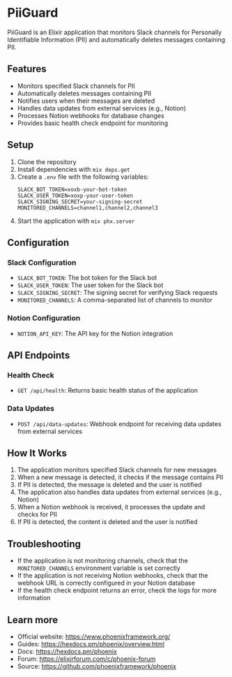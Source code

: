 # PiiGuard

PiiGuard is an Elixir application that monitors Slack channels for Personally Identifiable Information (PII) and automatically deletes messages containing PII.

## Features

- Monitors specified Slack channels for PII
- Automatically deletes messages containing PII
- Notifies users when their messages are deleted
- Handles data updates from external services (e.g., Notion)
- Processes Notion webhooks for database changes
- Provides basic health check endpoint for monitoring

## Setup

1. Clone the repository
2. Install dependencies with `mix deps.get`
3. Create a `.env` file with the following variables:
   ```
   SLACK_BOT_TOKEN=xoxb-your-bot-token
   SLACK_USER_TOKEN=xoxp-your-user-token
   SLACK_SIGNING_SECRET=your-signing-secret
   MONITORED_CHANNELS=channel1,channel2,channel3
   ```
4. Start the application with `mix phx.server`

## Configuration

### Slack Configuration

- `SLACK_BOT_TOKEN`: The bot token for the Slack bot
- `SLACK_USER_TOKEN`: The user token for the Slack bot
- `SLACK_SIGNING_SECRET`: The signing secret for verifying Slack requests
- `MONITORED_CHANNELS`: A comma-separated list of channels to monitor

### Notion Configuration

- `NOTION_API_KEY`: The API key for the Notion integration

## API Endpoints

### Health Check

- `GET /api/health`: Returns basic health status of the application

### Data Updates

- `POST /api/data-updates`: Webhook endpoint for receiving data updates from external services

## How It Works

1. The application monitors specified Slack channels for new messages
2. When a new message is detected, it checks if the message contains PII
3. If PII is detected, the message is deleted and the user is notified
4. The application also handles data updates from external services (e.g., Notion)
5. When a Notion webhook is received, it processes the update and checks for PII
6. If PII is detected, the content is deleted and the user is notified

## Troubleshooting

- If the application is not monitoring channels, check that the `MONITORED_CHANNELS` environment variable is set correctly
- If the application is not receiving Notion webhooks, check that the webhook URL is correctly configured in your Notion database
- If the health check endpoint returns an error, check the logs for more information

## Learn more

  * Official website: https://www.phoenixframework.org/
  * Guides: https://hexdocs.pm/phoenix/overview.html
  * Docs: https://hexdocs.pm/phoenix
  * Forum: https://elixirforum.com/c/phoenix-forum
  * Source: https://github.com/phoenixframework/phoenix
